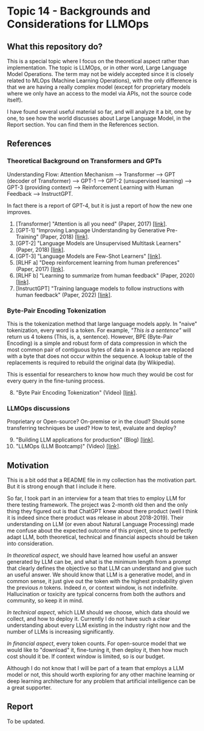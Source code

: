 # Topic 14 - Backgrounds and Considerations for LLMOps

## What this repository do?

This is a special topic where I focus on the theoretical aspect rather than implementation. The topic is LLMOps, or in other word, Large Language Model Operations. The term may not be widely accepted since it is closely related to MLOps (Machine Learning Operations), with the only difference is that we are having a really complex model (except for proprietary models where we only have an access to the model via APIs, not the source code itself).

I have found several useful material so far, and will analyze it a bit, one by one, to see how the world discusses about Large Language Model, in the Report section. You can find them in the References section.

## References

### Theoretical Background on Transformers and GPTs

Understanding Flow: Attention Mechanism --> Transformer --> GPT (decoder of Transformer) --> GPT-1 --> GPT-2 (unsupervised learning) --> GPT-3 (providing context) --> Reinforcement Learning with Human Feedback --> InstructGPT.

In fact there is a report of GPT-4, but it is just a report of how the new one improves.

1. [Transformer] "Attention is all you need" (Paper, 2017) [[link]](https://arxiv.org/pdf/1706.03762.pdf).
2. [GPT-1] "Improving Language Understanding by Generative Pre-Training" (Paper, 2018) [[link]](https://cdn.openai.com/research-covers/language-unsupervised/language_understanding_paper.pdf).
3. [GPT-2] "Language Models are Unsupervised Multitask Learners" (Paper, 2018) [[link]](https://d4mucfpksywv.cloudfront.net/better-language-models/language_models_are_unsupervised_multitask_learners.pdf).
4. [GPT-3] "Language Models are Few-Shot Learners" [[link]](https://arxiv.org/pdf/2005.14165.pdf).
5. [RLHF a] "Deep reinforcement learning from human preferences" (Paper, 2017) [[link]](https://arxiv.org/pdf/1706.03741.pdf).
6. [RLHF b] "Learning to summarize from human feedback" (Paper, 2020) [[link]](https://proceedings.neurips.cc/paper/2020/file/1f89885d556929e98d3ef9b86448f951-Paper.pdf).
7. [InstructGPT] "Training language models to follow instructions with human feedback" (Paper, 2022) [[link]](https://arxiv.org/pdf/2203.02155.pdf).

### Byte-Pair Encoding Tokenization

This is the tokenization method that large language models apply. In "naive" tokenization, every word is a token. For example, *"This is a sentence"* will return us 4 tokens (This, is, a, sentence). However, BPE (Byte-Pair Encoding) is a simple and robust form of data compression in which the most common pair of contiguous bytes of data in a sequence are replaced with a byte that does not occur within the sequence. A lookup table of the replacements is required to rebuild the original data (by Wikipedia).

This is essential for researchers to know how much they would be cost for every query in the fine-tuning process.

8. "Byte Pair Encoding Tokenization" (Video) [[link]](https://www.youtube.com/watch?v=HEikzVL-lZU).

### LLMOps discussions

Proprietary or Open-source? On-premise or in the cloud? Should some transferring techniques be used? How to test, evaluate and deploy?

9. "Building LLM applications for production" (Blog) [[link]](https://huyenchip.com/2023/04/11/llm-engineering.html).
10. "LLMOps (LLM Bootcamp)" (Video) [[link]](https://www.youtube.com/watch?v=Fquj2u7ay40).

## Motivation

This is a bit odd that a README file in my collection has the motivation part. But it is strong enough that I include it here.

So far, I took part in an interview for a team that tries to employ LLM for there testing framework. The project was 2-month old then and the only thing they figured out is that ChatGPT knew about there product (well I think it is indeed since there product was release in about 2018-2019). Their understanding on LLM (or even about Natural Language Processing) made me confuse about the expected outcome of this project, since to perfectly adapt LLM, both theoretical, technical and financial aspects should be taken into consideration.

*In theoretical aspect*, we should have learned how useful an answer generated by LLM can be, and what is the minimum length from a prompt that clearly defines the objective so that LLM can understand and give such an useful answer. We should know that LLM is a generative model, and in common sense, it just give out the token with the highest probability given the previous $n$ tokens. Indeed $n$, or context window, is not indefinite. Hallucination or toxicity are typical concerns from both the authors and community, so keep it in mind.

*In technical aspect*, which LLM should we choose, which data should we collect, and how to deploy it. Currently I do not have such a clear understanding about every LLM existing in the industry right now and the number of LLMs is increasing significantly.

*In financial aspect*, every token counts. For open-source model that we would like to "download" it, fine-tuning it, then deploy it, then how much cost should it be. If context window is limited, so is our budget.

Although I do not know that I will be part of a team that employs a LLM model or not, this should worth exploring for any other machine learning or deep learning architecture for any problem that artificial intelligence can be a great supporter.

## Report

To be updated.
